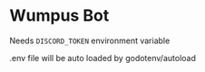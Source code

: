 # Wumpus Bot

Needs `DISCORD_TOKEN` environment variable

.env file will be auto loaded by godotenv/autoload
